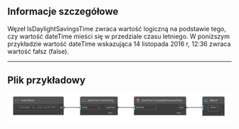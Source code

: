 ## Informacje szczegółowe
Węzeł IsDaylightSavingsTime zwraca wartość logiczną na podstawie tego, czy wartość dateTime mieści się w przedziale czasu letniego. W poniższym przykładzie wartość dateTime wskazująca 14 listopada 2016 r, 12:36 zwraca wartość fałsz (false).
___
## Plik przykładowy

![IsDaylightSavingsTime](./DSCore.DateTime.IsDaylightSavingsTime_img.jpg)

